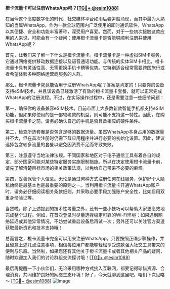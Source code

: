 **橙卡流量卡可以注册WhatsApp吗？[[TG💪+ @esim1088](https://t.me/s/esim1088)]**

在当今这个高度数字化的时代，社交媒体平台如雨后春笋般涌现，而其中最为人熟知的当属WhatsApp。作为一款全球范围内广泛使用的即时通讯软件，WhatsApp以其便捷、安全和功能丰富著称，深受用户喜爱。然而，对于一些初次接触这款应用的人来说，可能会有一个疑问：使用橙卡流量卡是否能够顺利注册并使用WhatsApp呢？

首先，让我们来了解一下什么是橙卡流量卡。橙卡流量卡是一种虚拟SIM卡服务，它通过网络提供移动数据连接以及语音通话功能。与传统的实体SIM卡相比，橙卡流量卡具有灵活性高、无需更换手机卡槽等优势。它特别适合经常需要跨国旅行或者希望体验多种网络运营商服务的人群。

那么，橙卡流量卡究竟能否用于注册WhatsApp呢？答案是肯定的！只要你的设备支持eSIM技术，并且该设备已经激活了有效的橙卡流量卡套餐，就可以正常完成WhatsApp的注册流程。不过，在实际操作过程中，还是需要注意一些细节问题：

第一，确保你的设备兼容eSIM技术。目前市面上大多数新款智能手机都支持eSIM功能，但如果你使用的是一部较老款的机型，则可能不支持这一特性。因此，在购买橙卡流量卡之前，请务必确认自己的手机是否具备相应的硬件条件。

第二，检查所选套餐是否包含足够的数据流量。虽然WhatsApp本身占用的数据量并不大，但在首次注册时仍需下载应用程序并进行必要的初始化设置。因此，建议选择包含较多流量的套餐以避免因资费不足而导致失败。

第三，注意遵守当地法律法规。不同国家和地区对于电子通信工具有着各自的规定，部分国家可能对某些特定服务实施限制措施。所以在决定使用橙卡流量卡前，请先了解清楚目标市场的相关政策法规，以免给自己带来不必要的麻烦。

第四，妥善保管个人信息。无论是通过何种方式注册任何在线服务，保护好个人隐私始终是最基本也是最重要的原则之一。当利用橙卡流量卡开通WhatsApp账户时，请务必仔细阅读相关条款细则，并采取必要手段加强账户安全性，比如启用双重身份验证等。

当然啦，除了上述提到的技术性考量之外，还有一些小技巧可以帮助大家更高效地完成整个过程。例如，在首次登录时尽量选择稳定可靠的Wi-Fi环境；如果遇到网络延迟或其他异常情况，不妨尝试重启设备后再试一次；另外还可以关注官方渠道获取最新资讯和技术支持哦！

总而言之，橙卡流量卡完全可以用来注册WhatsApp。只要按照正确步骤操作，并且留意上述几点注意事项，相信每位用户都能够轻松享受这款强大社交工具带来的便利与乐趣。当然啦，如果您还有其他关于橙卡流量卡或者其他相关产品的疑问，随时欢迎加入我们的讨论群组交流探讨哦！[[TG💪+ @esim1088](https://t.me/s/esim1088)]

最后再提醒一下小伙伴们，无论采用哪种方式接入互联网，都要记得珍惜资源、合理消费，共同维护良好的网络生态环境！好了，今天就聊到这里吧，咱们下次见咯～ [[TG💪+ @esim1088](https://t.me/s/esim1088)] 
![Image](https://i.postimg.cc/4NQfJmqS/Snipaste-2025-05-13-00-14-12.png)